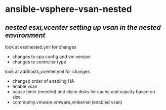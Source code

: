 # ansible-vsphere-vsan-nested
## _nested esxi,vcenter setting up vsan in the nested environment_

look at esxinested.yml for changes
- changes to cpu config and vm version
- changes to controller type

look at addhosts_vcenter.yml for changes

- changed order of enabling HA
- enable vsan
- pause timer (needed) and claim disks for cache and capcity based on size
- community.vmware.vmware_vmkernel (enabled vsan)
